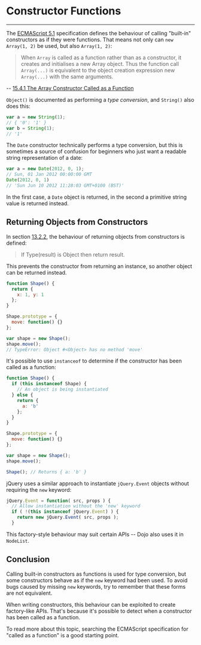 # Constructor Functions

------

The [ECMAScript 5.1](http://www.ecma-international.org/publications/standards/Ecma-262.htm) specification defines the behaviour of calling "built-in" constructors as if they were functions. That means not only can `new Array(1, 2)` be used, but also `Array(1, 2)`:

> When `Array` is called as a function rather than as a constructor, it creates and initialises a new Array object. Thus the function call `Array(...)` is equivalent to the object creation expression new `Array(...)` with the same arguments.

-- [15.4.1 The Array Constructor Called as a Function](http://es5.github.io/#x15.4.1)

`Object()` is documented as performing a *type conversion*, and `String()` also does this:

```javascript
var a = new String(1);
// { '0': '1' }
var b = String(1);
// '1'
```

The `Date` constructor technically performs a type conversion, but this is sometimes a source of confusion for beginners who just want a readable string representation of a date:

```javascript
var a = new Date(2012, 0, 1);
// Sun, 01 Jan 2012 00:00:00 GMT
Date(2012, 0, 1)
// 'Sun Jun 10 2012 11:28:03 GMT+0100 (BST)'
```

In the first case, a `Date` object is returned, in the second a primitive string value is returned instead.

## Returning Objects from Constructors

In section [13.2.2](http://es5.github.io/#x13.2.2), the behaviour of returning objects from constructors is defined:

> If Type(result) is Object then return result.

This prevents the constructor from returning an instance, so another object can be returned instead.

```javascript
function Shape() {
  return {
    x: 1, y: 1
  };
}

Shape.prototype = {
  move: function() {}
};

var shape = new Shape();
shape.move();
// TypeError: Object #<Object> has no method 'move'
```

It's possible to use `instanceof` to determine if the constructor has been called as a function:

```javascript
function Shape() {
  if (this instanceof Shape) {
    // An object is being instantiated
  } else {
    return {
      a: 'b'
    };
  }
}

Shape.prototype = {
  move: function() {}
};

var shape = new Shape();
shape.move();

Shape(); // Returns { a: 'b' }
```

jQuery uses a similar approach to instantiate `jQuery.Event` objects without requiring the `new` keyword:

```javascript
jQuery.Event = function( src, props ) {
  // Allow instantiation without the 'new' keyword
  if ( !(this instanceof jQuery.Event) ) {
    return new jQuery.Event( src, props );
  }
```

This factory-style behaviour may suit certain APIs -- Dojo also uses it in `NodeList`.

## Conclusion

Calling built-in constructors as functions is used for type conversion, but some constructors behave as if the `new` keyword had been used. To avoid bugs caused by missing `new` keywords, try to remember that these forms are not equivalent.

When writing constructors, this behaviour can be exploited to create factory-like APIs. That's because it's possible to detect when a constructor has been called as a function.

To read more about this topic, searching the ECMAScript specification for "called as a function" is a good starting point.
